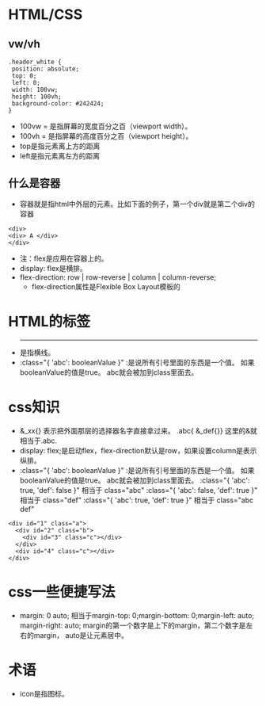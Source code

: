 # HTML/CSS
 ## vw/vh
 ```
 .header_white {
  position: absolute;
  top: 0;
  left: 0;
  width: 100vw;
  height: 100vh;
  background-color: #242424;
}
```
 * 100vw = 是指屏幕的宽度百分之百（viewport width）。
 * 100vh = 是指屏幕的高度百分之百（viewport height）。
 * top是指元素离上方的距离
 * left是指元素离左方的距离

 ## 什么是容器
 * 容器就是指html中外层的元素。比如下面的例子，第一个div就是第二个div的容器 
 ```
 <div>  
 <div> A </div>
 </div>
 ```
 * 注：flex是应用在容器上的。
 * display: flex是横排。
 * flex-direction: row | row-reverse | column | column-reverse;
   * flex-direction属性是Flexible Box Layout模板的

# HTML的标签
 * <hr>是指横线。
 * :class="{ 'abc': booleanValue }" :是说所有引号里面的东西是一个值。
    如果booleanValue的值是true。 abc就会被加到class里面去。

# css知识
 * &_xx{} 表示把外面那层的选择器名字直接拿过来。
   .abc{ &_def{}} 这里的&就相当于.abc.
 *  display: flex;是启动flex，flex-direction默认是row，如果设置column是表示纵排。
 * :class="{ 'abc': booleanValue }" :是说所有引号里面的东西是一个值。
    如果booleanValue的值是true。 abc就会被加到class里面去。
    :class="{ 'abc': true, 'def': false }" 相当于 class="abc"
    :class="{ 'abc': false, 'def': true }" 相当于 class="def"
    :class="{ 'abc': true, 'def': true }" 相当于 class="abc def"

```
<div id="1" class="a">
  <div id="2" class="b">
    <div id="3" class="c"></div>
  </div>
  <div id="4" class="c"></div>
</div>
```
 
# css一些便捷写法
 * margin: 0 auto; 相当于margin-top: 0;margin-bottom: 0;margin-left: auto; margin-right: auto;
   margin的第一个数字是上下的margin，第二个数字是左右的margin， auto是让元素居中。
# 术语
 * icon是指图标。



